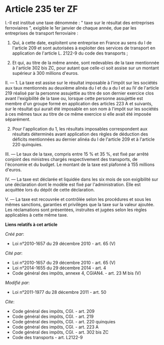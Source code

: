 # Article 235 ter ZF

I.-Il est institué une taxe dénommée : " taxe sur le résultat des entreprises ferroviaires ”, exigible le 1er janvier de
chaque année, due par les entreprises de transport ferroviaire : 

1. Qui, à cette date, exploitent une entreprise en France au sens du I de l'article 209 et sont autorisées à exploiter des
services de transport en application de l'article L. 2122-9 du code des transports ; 

2. Et qui, au titre de la même année, sont redevables de la taxe mentionnée à l'article 302 bis ZC, pour autant que celle-ci
soit assise sur un montant supérieur à 300 millions d'euros. 

II. ― 1. La taxe est assise sur le résultat imposable à l'impôt sur les sociétés aux taux mentionnés au deuxième alinéa du I
et du a du I et au IV de l'article 219 réalisé par la personne assujettie au titre de son dernier exercice clos avant
l'exigibilité de la taxe ou, lorsque cette personne assujettie est membre d'un groupe formé en application des articles 223 A
et suivants, sur le résultat qui aurait été imposable en son nom à l'impôt sur les sociétés à ces mêmes taux au titre de ce
même exercice si elle avait été imposée séparément. 

2. Pour l'application du 1, les résultats imposables correspondent aux résultats déterminés avant application des règles de
déduction des déficits mentionnées au dernier alinéa du I de l'article 209 et à l'article 220 quinquies. 

III. ― Le taux de la taxe, compris entre 15 % et 35 %, est fixé par arrêté conjoint des ministres chargés respectivement des
transports, de l'économie et du budget. Le montant de la taxe est plafonné à 155 millions d'euros. 

IV. ― La taxe est déclarée et liquidée dans les six mois de son exigibilité sur une déclaration dont le modèle est fixé par
l'administration. Elle est acquittée lors du dépôt de cette déclaration.

V. ― La taxe est recouvrée et contrôlée selon les procédures et sous les mêmes sanctions, garanties et privilèges que la taxe
sur la valeur ajoutée. Les réclamations sont présentées, instruites et jugées selon les règles applicables à cette même taxe.

**Liens relatifs à cet article**

_Créé par_:

  - Loi n°2010-1657 du 29 décembre 2010 - art. 65 (V)

_Cité par_:

  - Loi n°2010-1657 du 29 décembre 2010 - art. 65 (V)
  - Loi n°2014-1655 du 29 décembre 2014 - art. 4
  - Code général des impôts, annexe 4, CGIAN4. - art. 23 M bis (V)

_Modifié par_:

  - Loi n°2011-1977 du 28 décembre 2011 - art. 50

_Cite_:

  - Code général des impôts, CGI. - art. 209
  - Code général des impôts, CGI. - art. 219
  - Code général des impôts, CGI. - art. 220 quinquies
  - Code général des impôts, CGI. - art. 223 A
  - Code général des impôts, CGI. - art. 302 bis ZC
  - Code des transports - art. L2122-9
